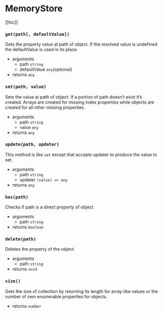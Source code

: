 # MemoryStore

[[toc]]

### `get(path[, defaultValue])`
Gets the property value at path of object. If the resolved value is undefined the defaultValue is used in its place.
* arguments
  * path `string`
  * defaultValue `any`(optional)
* returns `any`


### `set(path, value)`
Sets the value at path of object. If a portion of path doesn’t exist it’s created. Arrays are created for missing index properties while objects are created for all other missing properties.
* arguments
  * path `string`
  * value `any`
* returns `any`


### `update(path, updater)`
This method is like `set` except that accepts updater to produce the value to set. 
* arguments
  * path `string`
  * updater `(value) => any`
* returns `any`

### `has(path)`
Checks if path is a direct property of object.
* arguments
  * path `string`
* returns `boolean`


### `delete(path)`
Deletes the property of the object.
* arguments
  * path `string`
* returns `void`


### `size()`
Gets the size of collection by returning its length for array-like values or the number of own enumerable properties for objects.
* returns `number`